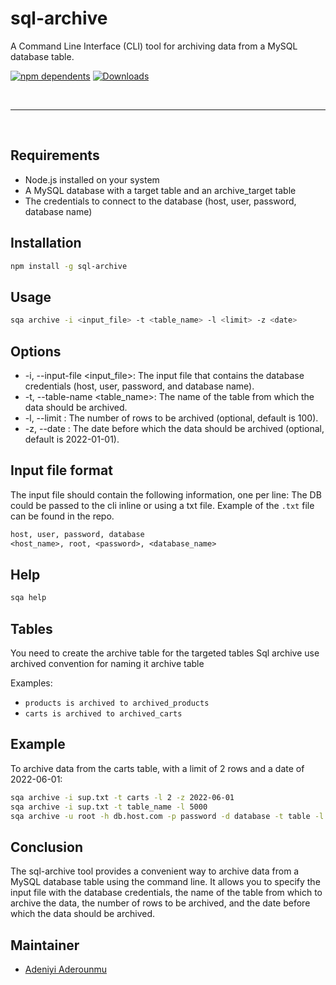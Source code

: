 # sql-archive

A Command Line Interface (CLI) tool for archiving data from a MySQL database table.

[![npm dependents](https://badgen.net/npm/dependents/sql-archive)](https://www.npmjs.com/package/sql-archive?activeTab=dependents)
[![Downloads](https://badgen.net/npm/dt/sql-archive)](https://www.npmjs.com/package/sql-archive)

<br>

---

<br>

## Requirements

- Node.js installed on your system
- A MySQL database with a target table and an archive_target table
- The credentials to connect to the database (host, user, password, database name)

## Installation

```sh
npm install -g sql-archive

```

## Usage

```sh
sqa archive -i <input_file> -t <table_name> -l <limit> -z <date>

```

## Options

- -i, --input-file <input_file>: The input file that contains the database credentials (host, user, password, and database name).
- -t, --table-name <table_name>: The name of the table from which the data should be archived.
- -l, --limit <limit>: The number of rows to be archived (optional, default is 100).
- -z, --date <date>: The date before which the data should be archived (optional, default is 2022-01-01).

## Input file format

The input file should contain the following information, one per line:
The DB could be passed to the cli inline or using a txt file. Example of the `.txt` file can be found in the repo.

```txt
host, user, password, database
<host_name>, root, <password>, <database_name>

```

## Help

```sh
sqa help
```


## Tables

You need to create the archive table for the targeted tables
Sql archive use archived convention for naming it archive table

Examples:

- `products is archived to archived_products`
- `carts is archived to archived_carts`


## Example

To archive data from the carts table, with a limit of 2 rows and a date of 2022-06-01:

```sh
sqa archive -i sup.txt -t carts -l 2 -z 2022-06-01
sqa archive -i sup.txt -t table_name -l 5000
sqa archive -u root -h db.host.com -p password -d database -t table -l 3000
```

## Conclusion

The sql-archive tool provides a convenient way to archive data from a MySQL database table using the command line. It allows you to specify the input file with the database credentials, the name of the table from which to archive the data, the number of rows to be archived, and the date before which the data should be archived.

## Maintainer

- [Adeniyi Aderounmu](https://github.com/teebarg)
